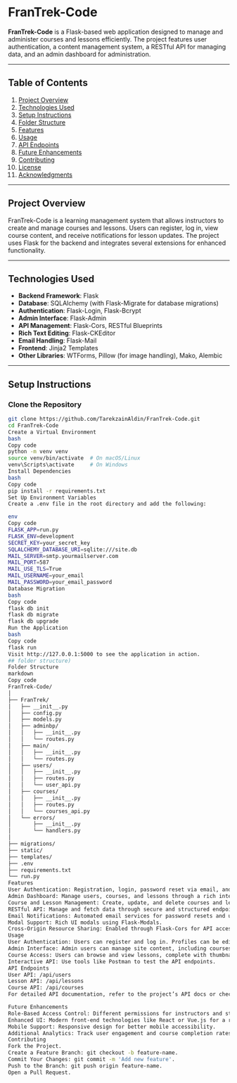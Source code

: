 # FranTrek-Code

**FranTrek-Code** is a Flask-based web application designed to manage and administer courses and lessons efficiently. The project features user authentication, a content management system, a RESTful API for managing data, and an admin dashboard for administration.

---

## Table of Contents
1. [Project Overview](#project-overview)
2. [Technologies Used](#technologies-used)
3. [Setup Instructions](#setup-instructions)
4. [Folder Structure](#folder-structure)
5. [Features](#features)
6. [Usage](#usage)
7. [API Endpoints](#api-endpoints)
8. [Future Enhancements](#future-enhancements)
9. [Contributing](#contributing)
10. [License](#license)
11. [Acknowledgments](#acknowledgments)

---

## Project Overview
FranTrek-Code is a learning management system that allows instructors to create and manage courses and lessons. Users can register, log in, view course content, and receive notifications for lesson updates. The project uses Flask for the backend and integrates several extensions for enhanced functionality.

---

## Technologies Used
- **Backend Framework**: Flask
- **Database**: SQLAlchemy (with Flask-Migrate for database migrations)
- **Authentication**: Flask-Login, Flask-Bcrypt
- **Admin Interface**: Flask-Admin
- **API Management**: Flask-Cors, RESTful Blueprints
- **Rich Text Editing**: Flask-CKEditor
- **Email Handling**: Flask-Mail
- **Frontend**: Jinja2 Templates
- **Other Libraries**: WTForms, Pillow (for image handling), Mako, Alembic

---

## Setup Instructions

### Clone the Repository
```bash
git clone https://github.com/TarekzainAldin/FranTrek-Code.git
cd FranTrek-Code
Create a Virtual Environment
bash
Copy code
python -m venv venv
source venv/bin/activate  # On macOS/Linux
venv\Scripts\activate     # On Windows
Install Dependencies
bash
Copy code
pip install -r requirements.txt
Set Up Environment Variables
Create a .env file in the root directory and add the following:

env
Copy code
FLASK_APP=run.py
FLASK_ENV=development
SECRET_KEY=your_secret_key
SQLALCHEMY_DATABASE_URI=sqlite:///site.db
MAIL_SERVER=smtp.yourmailserver.com
MAIL_PORT=587
MAIL_USE_TLS=True
MAIL_USERNAME=your_email
MAIL_PASSWORD=your_email_password
Database Migration
bash
Copy code
flask db init
flask db migrate
flask db upgrade
Run the Application
bash
Copy code
flask run
Visit http://127.0.0.1:5000 to see the application in action.
## folder structure)
Folder Structure
markdown
Copy code
FranTrek-Code/
│
├── FranTrek/
│   ├── __init__.py
│   ├── config.py
│   ├── models.py
│   ├── adminbp/
│   │   ├── __init__.py
│   │   └── routes.py
│   ├── main/
│   │   ├── __init__.py
│   │   └── routes.py
│   ├── users/
│   │   ├── __init__.py
│   │   ├── routes.py
│   │   └── user_api.py
│   ├── courses/
│   │   ├── __init__.py
│   │   ├── routes.py
│   │   └── courses_api.py
│   └── errors/
│       ├── __init__.py
│       └── handlers.py
│
├── migrations/
├── static/
├── templates/
├── .env
├── requirements.txt
└── run.py
Features
User Authentication: Registration, login, password reset via email, and user profile management.
Admin Dashboard: Manage users, courses, and lessons through a rich interface.
Course and Lesson Management: Create, update, and delete courses and lessons with a built-in text editor.
RESTful API: Manage and fetch data through secure and structured endpoints.
Email Notifications: Automated email services for password resets and updates.
Modal Support: Rich UI modals using Flask-Modals.
Cross-Origin Resource Sharing: Enabled through Flask-Cors for API access.
Usage
User Authentication: Users can register and log in. Profiles can be edited, and passwords can be reset via email.
Admin Interface: Admin users can manage site content, including courses and lessons.
Course Access: Users can browse and view lessons, complete with thumbnails and content.
Interactive API: Use tools like Postman to test the API endpoints.
API Endpoints
User API: /api/users
Lesson API: /api/lessons
Course API: /api/courses
For detailed API documentation, refer to the project’s API docs or check the user_api.py, lessons_api.py, and courses_api.py files.

Future Enhancements
Role-Based Access Control: Different permissions for instructors and students.
Enhanced UI: Modern front-end technologies like React or Vue.js for a richer user experience.
Mobile Support: Responsive design for better mobile accessibility.
Additional Analytics: Track user engagement and course completion rates.
Contributing
Fork the Project.
Create a Feature Branch: git checkout -b feature-name.
Commit Your Changes: git commit -m 'Add new feature'.
Push to the Branch: git push origin feature-name.
Open a Pull Request.
